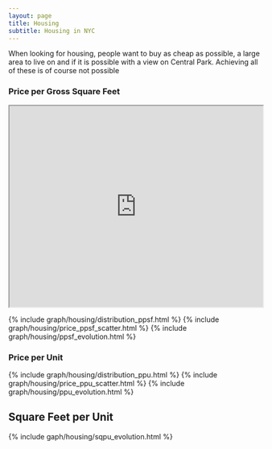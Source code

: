 ```yaml
---
layout: page
title: Housing
subtitle: Housing in NYC
---
```


When looking for housing, people want to buy as cheap as possible, a large area to live on and if it is possible with a view on Central Park. Achieving all of these is of course not possible


### Price per Gross Square Feet
<iframe src="https://thibauldbraet.github.io/maps/NYC_PPSQ.html" width="100%" height="400px"></iframe>

{% include graph/housing/distribution_ppsf.html %}
{% include graph/housing/price_ppsf_scatter.html %}
{% include graph/housing/ppsf_evolution.html %}

### Price per Unit
{% include graph/housing/distribution_ppu.html %}
{% include graph/housing/price_ppu_scatter.html %}
{% include graph/housing/ppu_evolution.html %}


## Square Feet per Unit
{% include gaph/housing/sqpu_evolution.html %}

